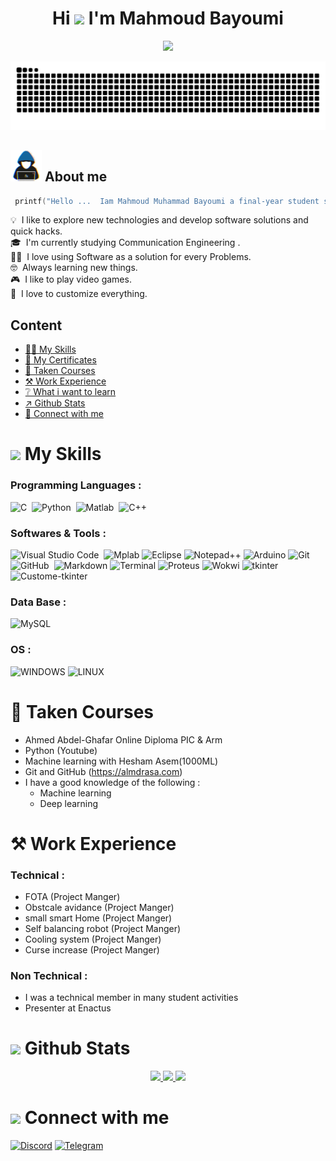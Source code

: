 <h1 align="center">
  Hi
  <img src="https://media.giphy.com/media/hvRJCLFzcasrR4ia7z/giphy.gif" width="28">
  I'm Mahmoud Bayoumi 
</h1>

<!-- Typing SVG by DenverCoder1 - https://github.com/DenverCoder1/readme-typing-svg -->

<p align="center">
  <a href="https://github.com/DenverCoder1/readme-typing-svg"><img src="https://readme-typing-svg.herokuapp.com/?lines=Embedded%20System%20Engineer;Always%20learning%20new%20things&font=Fira%20Code&center=true&width=440&height=45&color=3DB54A&vCenter=true&size=22"></a>
</p> 

<!-- ![Snake animation](https://github.com/Osama-Abd-El-Mohsen/Mahmoudovic26/blob/output/github-contribution-grid-snake.svg) -->
<picture>
  <source media="(prefers-color-scheme: dark)" srcset="https://raw.githubusercontent.com/Osama-Abd-El-Mohsen/Osama-Abd-El-Mohsen/output/github-contribution-grid-snake-dark.svg">
  <source media="(prefers-color-scheme: light)" srcset="https://raw.githubusercontent.com/Osama-Abd-El-Mohsen/Osama-Abd-El-Mohsen/output/github-contribution-grid-snake.svg">
  <img alt="github contribution grid snake animation" src="https://raw.githubusercontent.com/Osama-Abd-El-Mohsen/Osama-Abd-El-Mohsen/output/github-contribution-grid-snake.svg">
</picture>

## <picture><img src = "https://github.com/0xAbdulKhalid/0xAbdulKhalid/raw/main/assets/mdImages/about_me.gif" width = 50px></picture> **About me**

```C
 printf("Hello ...  Iam Mahmoud Muhammad Bayoumi a final-year student specializing in communication engineering. ");
```

💡 &nbsp;I like to explore new technologies and develop software solutions and quick hacks.\
🎓 &nbsp;I'm currently studying Communication Engineering .\
:technologist: &nbsp;I love using Software as a solution for every Problems.\
:nerd_face: &nbsp;Always learning new things.\
:video_game: &nbsp;I like to play video games.\
:gem: &nbsp;I love to customize everything.

## Content

- [👨‍💻 My Skills](https://github.com/Mahmoudovic26#-my-skills)
- [📄 My Certificates](https://github.com/Mahmoudovic26#--my-certificates--)
- [🥸 Taken Courses](https://github.com/Mahmoudovic26#--taken-courses--)
- [⚒️ Work Experience](https://github.com/Mahmoudovic26#-%EF%B8%8F-work-experience-)
- [❔ What i want to learn ](https://github.com/Mahmoudovic26#-what-i-want-to-learn-)
- [↗️ Github Stats ](https://github.com/Mahmoudovic26#-github-stats-)
- [🤝 Connect with me](https://github.com/Mahmoudovic26n#-what-i-want-to-learn-)



<h1><img src = "https://media2.giphy.com/media/QssGEmpkyEOhBCb7e1/giphy.gif?cid=ecf05e47a0n3gi1bfqntqmob8g9aid1oyj2wr3ds3mg700bl&rid=giphy.gif" width ="30"> My Skills</h1> 

### Programming Languages :
![C](https://img.shields.io/badge/-C-151A22?style=for-the-badge&logo=C)&nbsp;
![Python](https://img.shields.io/badge/-Python-151A22?style=for-the-badge&logo=python)&nbsp;
![Matlab](https://img.shields.io/badge/-MATLAB-151A22?style=for-the-badge&logo=MATLAB)&nbsp;
![C++](https://img.shields.io/badge/-C++-151A22?style=for-the-badge&logo=C%2B%2B&logoColor=00599C)&nbsp;

### Softwares & Tools :
![Visual Studio Code](https://img.shields.io/badge/-Visual%20Studio%20Code-151A22?style=for-the-badge&logo=visual-studio-code&logoColor=007ACC)&nbsp;
![Mplab](https://img.shields.io/badge/-Mplab-151A22?style=for-the-badge&logo=Mplab-ide)
![Eclipse](https://img.shields.io/badge/-Eclipse-151A22?style=for-the-badge&logo=eclipse-ide)
![Notepad++](https://img.shields.io/badge/-Notepad++-151A22?style=for-the-badge&logo=Notepad++)
![Arduino](https://img.shields.io/badge/-Arduino-151A22?style=for-the-badge&logo=Arduino) 
![Git](https://img.shields.io/badge/-Git-151A22?style=for-the-badge&logo=git)&nbsp;
![GitHub](https://img.shields.io/badge/-GitHub-151A22?style=for-the-badge&logo=github)&nbsp;
![Markdown](https://img.shields.io/badge/-Markdown-151A22?style=for-the-badge&logo=markdown)
![Terminal](https://img.shields.io/badge/Terminal-151A22?style=for-the-badge&logo=gnu-bash)
![Proteus](https://img.shields.io/badge/Proteus-151A22?style=for-the-badge&logo=proteus)
![Wokwi](https://img.shields.io/badge/Wokwi-151A22?style=for-the-badge&logo=Wokwi)
![tkinter](https://img.shields.io/badge/tkinter-151A22?style=for-the-badge&logo=tkinter)
![Custome-tkinter](https://img.shields.io/badge/Custome-tkinter-151A22?style=for-the-badge&logo=Custome-tkinter)

### Data Base :

![MySQL](https://img.shields.io/badge/mysql-151A22?style=for-the-badge&logo=mysql) 


### OS :
![WINDOWS](https://img.shields.io/badge/Windows-151A22?style=for-the-badge&logo=Windows)
![LINUX](https://img.shields.io/badge/Linux-151A22?style=for-the-badge&logo=linux)


<h1> 🥸 Taken Courses  </h1>

- Ahmed Abdel-Ghafar Online Diploma PIC & Arm
- Python (Youtube)
- Machine learning with Hesham Asem(1000ML)
- Git and GitHub (https://almdrasa.com)
- I have a good knowledge of the following :
  - Machine learning
  - Deep learning 
  
<h1> ⚒️ Work Experience </h1>

### Technical :
- FOTA (Project Manger)
- Obstcale avidance (Project Manger)
- small smart Home (Project Manger)
- Self balancing robot (Project Manger)
- Cooling system (Project Manger)
- Curse increase (Project Manger)


### Non Technical :
- I was a technical member in many student activities
- Presenter at Enactus 


<h1><img src = "https://media.giphy.com/media/iY8CRBdQXODJSCERIr/giphy.gif" width ="35"> Github Stats </h1>


<p align="center">
<a href="https://github.com/AVS1508">
  <img height="180em" src="https://github-readme-stats-eight-theta.vercel.app/api?username=Mahmoudovic26&theme=gotham&hide_border=true"/>
  <img height="180em" src="https://github-readme-stats-eight-theta.vercel.app/api/top-langs/?username=Mahmoudovic26&layout=compact&langs_count=8&theme=gotham&hide_border=true"/>
    <img height="left" src="https://github-readme-streak-stats.herokuapp.com/?user=Mahmoudovic26&theme=gotham&hide_border=true">

</a>
</p>


<h1> <img src='https://raw.githubusercontent.com/ShahriarShafin/ShahriarShafin/main/Assets/handshake.gif' width="80"> Connect with me </h1>

[![Discord](https://img.shields.io/badge/Discord-151A22?style=for-the-badge&logo=Discord)](https://discordapp.com/users/762007980530728971) 
[![Telegram](https://img.shields.io/badge/Telegram-151A22?style=for-the-badge&logo=Telegram)](https://t.me/NEWMAMO) 





